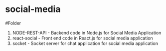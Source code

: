 # social-media

#Folder 
1. NODE-REST-API - Backend code in Node.js for Social Media Application
2. react-social - Front end code in React.js for social media application
3. socket - Socket server for chat application for social media application
